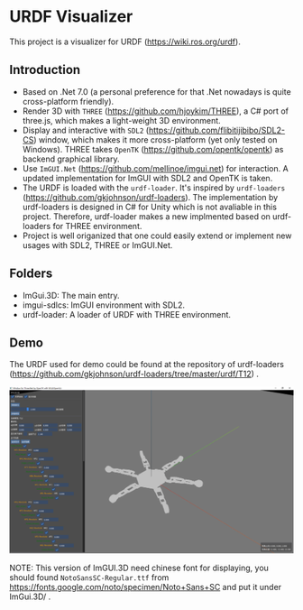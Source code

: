 # URDF Visualizer

This project is a visualizer for URDF (https://wiki.ros.org/urdf).

## Introduction

- Based on .Net 7.0 (a personal preference for that .Net nowadays is quite cross-platform friendly).
- Render 3D with `THREE` (https://github.com/hjoykim/THREE), a C# port of three.js, which makes a light-weight 3D environment. 
- Display and interactive with `SDL2` (https://github.com/flibitijibibo/SDL2-CS) window, which makes it more cross-platform (yet only tested on Windows). THREE takes `OpenTK` (https://github.com/opentk/opentk) as backend graphical library.
- Use `ImGUI.Net` (https://github.com/mellinoe/imgui.net) for interaction. A updated implementation for ImGUI with SDL2 and OpenTK is taken.
- The URDF is loaded with the `urdf-loader`. It's inspired by `urdf-loaders` (https://github.com/gkjohnson/urdf-loaders). The implementation by urdf-loaders is designed in C# for Unity which is not avaliable in this project. Therefore, urdf-loader makes a new implmented based on urdf-loaders for THREE environment.
- Project is well origanized that one could easily extend or implement new usages with SDL2, THREE or ImGUI.Net.


## Folders
- ImGui.3D: The main entry.
- imgui-sdlcs: ImGUI environment with SDL2.
- urdf-loader: A loader of URDF with THREE environment.

## Demo

The URDF used for demo could be found at the repository of urdf-loaders (https://github.com/gkjohnson/urdf-loaders/tree/master/urdf/T12) .

![A demo image.](./demo/demo-T12.png)

NOTE: This version of ImGUI.3D need chinese font for displaying, you should found `NotoSansSC-Regular.ttf` from https://fonts.google.com/noto/specimen/Noto+Sans+SC and put it under ImGui.3D/ .
